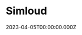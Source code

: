 ---
title: Simloud
website: https://simloud.com/
date: 2023-04-05T00:00:00.000Z
description:
ssg:
  - Gatsby
css:
  - Tailwind
cms:
  - Datocms
category:
  - Business
draft: false
---